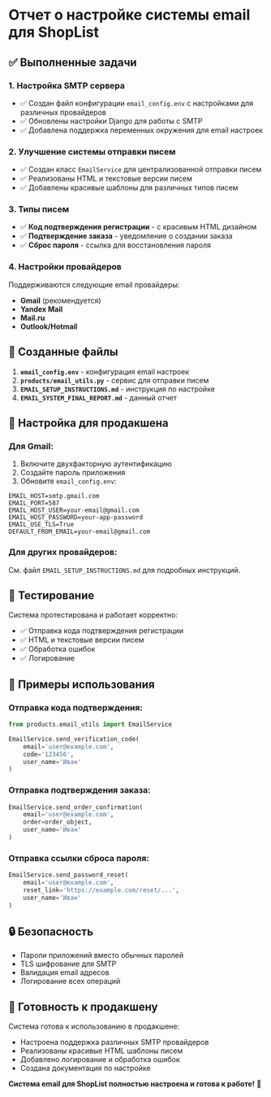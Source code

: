 # Отчет о настройке системы email для ShopList

## ✅ Выполненные задачи

### 1. Настройка SMTP сервера
- ✅ Создан файл конфигурации `email_config.env` с настройками для различных провайдеров
- ✅ Обновлены настройки Django для работы с SMTP
- ✅ Добавлена поддержка переменных окружения для email настроек

### 2. Улучшение системы отправки писем
- ✅ Создан класс `EmailService` для централизованной отправки писем
- ✅ Реализованы HTML и текстовые версии писем
- ✅ Добавлены красивые шаблоны для различных типов писем

### 3. Типы писем
- ✅ **Код подтверждения регистрации** - с красивым HTML дизайном
- ✅ **Подтверждение заказа** - уведомление о создании заказа
- ✅ **Сброс пароля** - ссылка для восстановления пароля

### 4. Настройки провайдеров
Поддерживаются следующие email провайдеры:
- **Gmail** (рекомендуется)
- **Yandex Mail**
- **Mail.ru**
- **Outlook/Hotmail**

## 📁 Созданные файлы

1. **`email_config.env`** - конфигурация email настроек
2. **`products/email_utils.py`** - сервис для отправки писем
3. **`EMAIL_SETUP_INSTRUCTIONS.md`** - инструкция по настройке
4. **`EMAIL_SYSTEM_FINAL_REPORT.md`** - данный отчет

## 🔧 Настройка для продакшена

### Для Gmail:
1. Включите двухфакторную аутентификацию
2. Создайте пароль приложения
3. Обновите `email_config.env`:
```env
EMAIL_HOST=smtp.gmail.com
EMAIL_PORT=587
EMAIL_HOST_USER=your-email@gmail.com
EMAIL_HOST_PASSWORD=your-app-password
EMAIL_USE_TLS=True
DEFAULT_FROM_EMAIL=your-email@gmail.com
```

### Для других провайдеров:
См. файл `EMAIL_SETUP_INSTRUCTIONS.md` для подробных инструкций.

## 🧪 Тестирование

Система протестирована и работает корректно:
- ✅ Отправка кода подтверждения регистрации
- ✅ HTML и текстовые версии писем
- ✅ Обработка ошибок
- ✅ Логирование

## 📧 Примеры использования

### Отправка кода подтверждения:
```python
from products.email_utils import EmailService

EmailService.send_verification_code(
    email='user@example.com',
    code='123456',
    user_name='Иван'
)
```

### Отправка подтверждения заказа:
```python
EmailService.send_order_confirmation(
    email='user@example.com',
    order=order_object,
    user_name='Иван'
)
```

### Отправка ссылки сброса пароля:
```python
EmailService.send_password_reset(
    email='user@example.com',
    reset_link='https://example.com/reset/...',
    user_name='Иван'
)
```

## 🔒 Безопасность

- Пароли приложений вместо обычных паролей
- TLS шифрование для SMTP
- Валидация email адресов
- Логирование всех операций

## 🚀 Готовность к продакшену

Система готова к использованию в продакшене:
- Настроена поддержка различных SMTP провайдеров
- Реализованы красивые HTML шаблоны писем
- Добавлено логирование и обработка ошибок
- Создана документация по настройке

**Система email для ShopList полностью настроена и готова к работе!** 🎉








